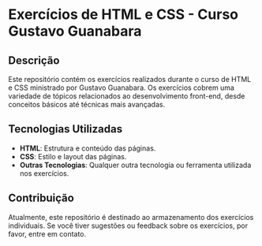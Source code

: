 # Exercícios de HTML e CSS - Curso Gustavo Guanabara

## Descrição

Este repositório contém os exercícios realizados durante o curso de HTML e CSS ministrado por Gustavo Guanabara. Os exercícios cobrem uma variedade de tópicos relacionados ao desenvolvimento front-end, desde conceitos básicos até técnicas mais avançadas.

## Tecnologias Utilizadas

- **HTML**: Estrutura e conteúdo das páginas.
- **CSS**: Estilo e layout das páginas.
- **Outras Tecnologias**: Qualquer outra tecnologia ou ferramenta utilizada nos exercícios.

## Contribuição

Atualmente, este repositório é destinado ao armazenamento dos exercícios individuais. Se você tiver sugestões ou feedback sobre os exercícios, por favor, entre em contato.


